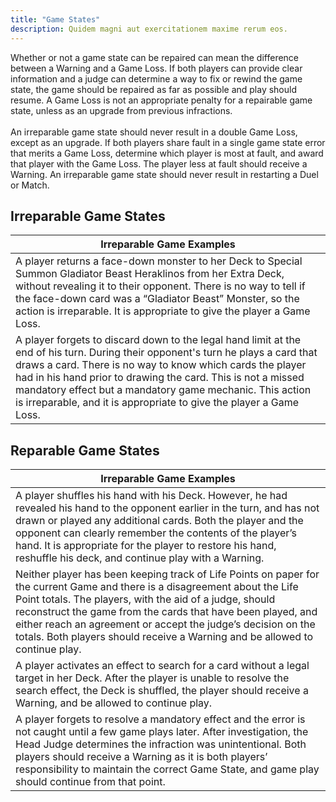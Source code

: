 ```yaml
---
title: "Game States"
description: Quidem magni aut exercitationem maxime rerum eos.
---
```


Whether or not a game state can be repaired can mean the difference between a Warning and a Game Loss. If both players can provide clear information and a judge can determine a way to fix or rewind the game state, the game should be repaired as far as possible and play should resume. A Game Loss is not an appropriate penalty for a repairable game state, unless as an upgrade from previous infractions.
\
\
An irreparable game state should never result in a double Game Loss, except as an upgrade. If both players share fault in a single game state error that merits a Game Loss, determine which player is most at fault, and award that player with the Game Loss. The player less at fault should receive a Warning. An irreparable game state should never result in restarting a Duel or Match.


## Irreparable Game States

| Irreparable Game Examples |
| ------------------ |
| A player returns a face-down monster to her Deck to Special Summon Gladiator Beast Heraklinos from her Extra Deck, without revealing it to their opponent. There is no way to tell if the face-down card was a “Gladiator Beast” Monster, so the action is irreparable. It is appropriate to give the player a Game Loss. |
| A player forgets to discard down to the legal hand limit at the end of his turn. During their opponent's turn he plays a card that draws a card. There is no way to know which cards the player had in his hand prior to drawing the card. This is not a missed mandatory effect but a mandatory game mechanic. This action is irreparable, and it is appropriate to give the player a Game Loss. |

## Reparable Game States

| Irreparable Game Examples |
| ------------------ |
| A player shuffles his hand with his Deck. However, he had revealed his hand to the opponent earlier in the turn, and has not drawn or played any additional cards. Both the player and the opponent can clearly remember the contents of the player’s hand. It is appropriate for the player to restore his hand, reshuffle his deck, and continue play with a Warning. |
| Neither player has been keeping track of Life Points on paper for the current Game and there is a disagreement about the Life Point totals. The players, with the aid of a judge, should reconstruct the game from the cards that have been played, and either reach an agreement or accept the judge’s decision on the totals. Both players should receive a Warning and be allowed to continue play. |
| A player activates an effect to search for a card without a legal target in her Deck. After the player is unable to resolve the search effect, the Deck is shuffled, the player should receive a Warning, and be allowed to continue play. |
| A player forgets to resolve a mandatory effect and the error is not caught until a few game plays later. After investigation, the Head Judge determines the infraction was unintentional. Both players should receive a Warning as it is both players’ responsibility to maintain the correct Game State, and game play should continue from that point. |